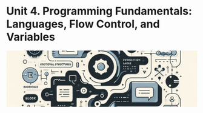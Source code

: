 # Unit 4. Programming Fundamentals: Languages, Flow Control, and Variables

<img class="header" src="../images/ud4_ict3.jpeg"/>